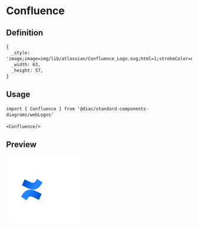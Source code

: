 # Confluence

## Definition

```
{
  _style: 'image;image=img/lib/atlassian/Confluence_Logo.svg;html=1;strokeColor=none;',
  _width: 63,
  _height: 57,
}
```

## Usage

```
import { Confluence } from '@diac/standard-components-diagrams/webLogos'

<Confluence/>
```

## Preview

<img src="./confluence.png" width="200"/>
